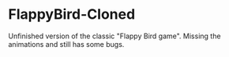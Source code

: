 # FlappyBird-Cloned
Unfinished version of the classic "Flappy Bird game". Missing the animations and still has some bugs. 
